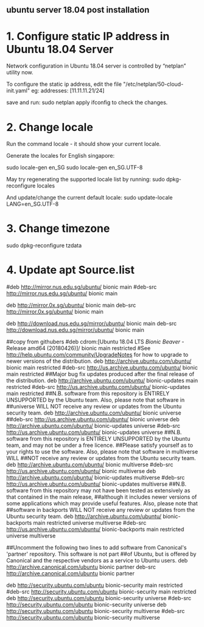 ## ubuntu server 18.04 post installation


# 1. Configure static IP address in Ubuntu 18.04 Server 
Network configuration in Ubuntu 18.04 server is controlled by “netplan” utility now.

To configure the static ip address, edit the file "/etc/netplan/50-cloud-init.yaml"
eg:  addresses: [11.11.11.21/24]

save and run: sudo netplan apply
ifconfig to check the changes.

# 2. Change locale

Run the command locale - it should show your current locale.

Generate the locales for English singapore:

sudo locale-gen en_SG
sudo locale-gen en_SG.UTF-8

May try regenerating the supported locale list by running:
sudo dpkg-reconfigure locales

And update/change the current default locale:
sudo update-locale LANG=en_SG.UTF-8 

# 3. Change timezone
sudo dpkg-reconfigure tzdata

# 4. Update apt Source.list


#deb http://mirror.nus.edu.sg/ubuntu/ bionic main 
#deb-src http://mirror.nus.edu.sg/ubuntu/ bionic main 

deb http://mirror.0x.sg/ubuntu/ bionic main
deb-src http://mirror.0x.sg/ubuntu/ bionic main 

deb http://download.nus.edu.sg/mirror/ubuntu/ bionic main
deb-src http://download.nus.edu.sg/mirror/ubuntu/ bionic main 

##copy from githubers
#deb cdrom:[Ubuntu 18.04 LTS _Bionic Beaver_ - Release amd64 (20180426)]/ bionic main restricted
#See http://help.ubuntu.com/community/UpgradeNotes for how to upgrade to newer versions of the distribution.
deb http://archive.ubuntu.com/ubuntu/ bionic main restricted
#deb-src http://us.archive.ubuntu.com/ubuntu/ bionic main restricted
##Major bug fix updates produced after the final release of the distribution.
deb http://archive.ubuntu.com/ubuntu/ bionic-updates main restricted
#deb-src http://us.archive.ubuntu.com/ubuntu/ bionic-updates main restricted
##N.B. software from this repository is ENTIRELY UNSUPPORTED by the Ubuntu team. Also, please note that software in 
##universe WILL NOT receive any review or updates from the Ubuntu security team.
deb http://archive.ubuntu.com/ubuntu/ bionic universe
##deb-src http://us.archive.ubuntu.com/ubuntu/ bionic universe
deb http://archive.ubuntu.com/ubuntu/ bionic-updates universe
#deb-src http://us.archive.ubuntu.com/ubuntu/ bionic-updates universe
##N.B. software from this repository is ENTIRELY UNSUPPORTED by the Ubuntu team, and may not be under a free licence. 
##Please satisfy yourself as to your rights to use the software. Also, please note that software in multiverse WILL 
##NOT receive any review or updates from the Ubuntu security team.
deb http://archive.ubuntu.com/ubuntu/ bionic multiverse
#deb-src http://us.archive.ubuntu.com/ubuntu/ bionic multiverse
deb http://archive.ubuntu.com/ubuntu/ bionic-updates multiverse
#deb-src http://us.archive.ubuntu.com/ubuntu/ bionic-updates multiverse
##N.B. software from this repository may not have been tested as extensively as that contained in the main release, 
##although it includes newer versions of some applications which may provide useful features. Also, please note that 
##software in backports WILL NOT receive any review or updates from the Ubuntu security team.
deb http://archive.ubuntu.com/ubuntu/ bionic-backports main restricted universe multiverse
#deb-src http://us.archive.ubuntu.com/ubuntu/ bionic-backports main restricted universe multiverse

##Uncomment the following two lines to add software from Canonical's 'partner' repository. This software is not part 
##of Ubuntu, but is offered by Canonical and the respective vendors as a service to Ubuntu users.
deb http://archive.canonical.com/ubuntu bionic partner 
deb-src http://archive.canonical.com/ubuntu bionic partner

deb http://security.ubuntu.com/ubuntu bionic-security main restricted
#deb-src http://security.ubuntu.com/ubuntu bionic-security main restricted
deb http://security.ubuntu.com/ubuntu bionic-security universe
#deb-src http://security.ubuntu.com/ubuntu bionic-security universe
deb http://security.ubuntu.com/ubuntu bionic-security multiverse
#deb-src http://security.ubuntu.com/ubuntu bionic-security multiverse
